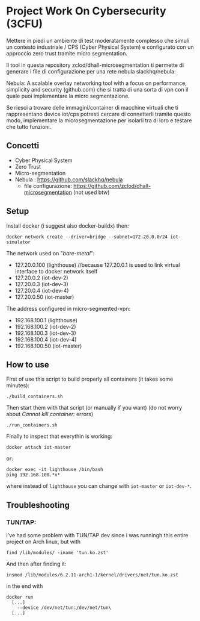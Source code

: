 # Project Work On Cybersecurity (3CFU)

Mettere in piedi un ambiente di test moderatamente complesso che simuli un contesto industriale / CPS (Cyber Physical System) e configurato con un approccio zero trust tramite micro segmentation.

Il tool in questa repository zclod/dhall-microsegmentation ti permette di generare i file di configurazione per una rete nebula slackhq/nebula: 

Nebula: A scalable overlay networking tool with a focus on performance, simplicity and security (github.com) che si tratta di una sorta di vpn con il quale puoi implementare la micro segmentazione.

Se riesci a trovare delle immagini/container di macchine virtuali che ti rappresentano device iot/cps potresti cercare di connetterli tramite questo modo, implementare la microsegmentazione per isolarli tra di loro e testare che tutto funzioni.

## Concetti
- Cyber Physical System
- Zero Trust
- Micro-segmentation
- Nebula : https://github.com/slackhq/nebula
  - file configurazione: https://github.com/zclod/dhall-microsegmentation (not used btw)

## Setup
Install docker (i suggest also docker-buildx) then:
```bash:
docker network create --driver=bridge --subnet=172.20.0.0/24 iot-simulator
```
The network used on "*bare-metal*":
- 127.20.0.100 (lighthouse) //because 127.20.0.1 is used to link virtual interface to docker network itself
- 127.20.0.2 (iot-dev-2)
- 127.20.0.3 (iot-dev-3)
- 127.20.0.4 (iot-dev-4)
- 127.20.0.50 (iot-master)

The address configured in micro-segmented-vpn:
- 192.168.100.1 (lighthouse)
- 192.168.100.2 (iot-dev-2)
- 192.168.100.3 (iot-dev-3)
- 192.168.100.4 (iot-dev-4)
- 192.168.100.50 (iot-master)

## How to use
First of use this script to build properly all containers (it takes some minutes):
```bash:
./build_containers.sh
```
Then start them with that script (or manually if you want) (do not worry about *Cannot kill container:* errors)
```bash:
./run_containers.sh
```
Finally to inspect that everythin is working:
```bash:
docker attach iot-master
```
or:
```bash:
docker exec -it lighthouse /bin/bash
ping 192.168.100.*x*
```
where instead of ``lighthouse`` you can change with ``iot-master`` or ``iot-dev-*``.

## Troubleshooting
### TUN/TAP:
i've had some problem with TUN/TAP dev since i was runningh this entire project on Arch linux, but with 
```
find /lib/modules/ -iname 'tun.ko.zst'
```
And then after finding it:
```
insmod /lib/modules/6.2.11-arch1-1/kernel/drivers/net/tun.ko.zst
```
in the end with
```
docker run
  [...]
    --device /dev/net/tun:/dev/net/tun\
  [...]
```
